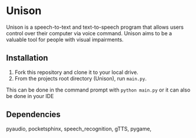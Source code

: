 # Unison
Unison is a speech-to-text and text-to-speech program that allows users control over their computer via voice command.
Unison aims to be a valuable tool for people with visual impairments.

## Installation

1. Fork this repository and clone it to your local drive.
2. From the projects root directory (Unison), run `main.py`.


This can be done in the command prompt with `python main.py` or it can also be done in your IDE

## Dependencies
pyaudio,
pocketsphinx,
speech_recognition,
gTTS,
pygame,
